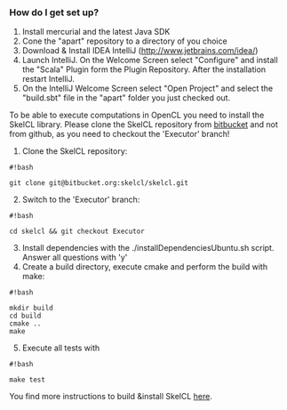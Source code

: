 ### How do I get set up? ###

1. Install mercurial and the latest Java SDK
2. Cone the "apart" repository to a directory of you choice
2. Download & Install IDEA IntelliJ (http://www.jetbrains.com/idea/)
3. Launch IntelliJ. On the Welcome Screen select "Configure" and install the "Scala" Plugin form the Plugin Repository. After the installation restart IntelliJ.
4. On the IntelliJ Welcome Screen select "Open Project" and select the "build.sbt" file in the "apart" folder you just checked out.

To be able to execute computations in OpenCL you need to install the SkelCL library.
Please clone the SkelCL repository from [bitbucket](https://bitbucket.org/skelcl/skelcl) and not from github, as you need to checkout the 'Executor' branch!

1. Clone the SkelCL repository: 
```
#!bash

git clone git@bitbucket.org:skelcl/skelcl.git
```
2. Switch to the 'Executor' branch: 
```
#!bash

cd skelcl && git checkout Executor
```
3. Install dependencies with the ./installDependenciesUbuntu.sh script. Answer all questions with 'y'
4. Create a build directory, execute cmake and perform the build with make:
```
#!bash

mkdir build
cd build
cmake ..
make
```
5. Execute all tests with 
```
#!bash

make test
```

You find more instructions to build &install SkelCL [here](https://github.com/skelcl/skelcl/wiki).